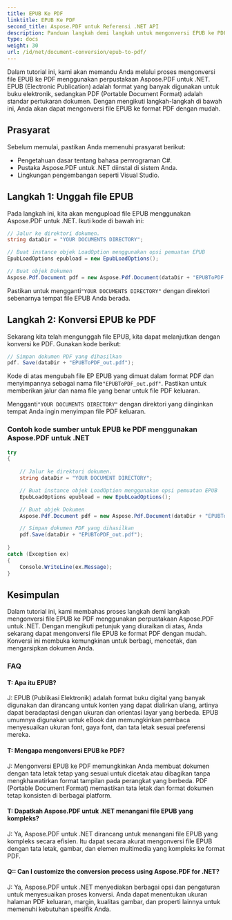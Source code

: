 ```yaml
---
title: EPUB Ke PDF
linktitle: EPUB Ke PDF
second_title: Aspose.PDF untuk Referensi .NET API
description: Panduan langkah demi langkah untuk mengonversi EPUB ke PDF menggunakan Aspose.PDF untuk .NET.
type: docs
weight: 30
url: /id/net/document-conversion/epub-to-pdf/
---
```

Dalam tutorial ini, kami akan memandu Anda melalui proses mengonversi file EPUB ke PDF menggunakan perpustakaan Aspose.PDF untuk .NET. EPUB (Electronic Publication) adalah format yang banyak digunakan untuk buku elektronik, sedangkan PDF (Portable Document Format) adalah standar pertukaran dokumen. Dengan mengikuti langkah-langkah di bawah ini, Anda akan dapat mengonversi file EPUB ke format PDF dengan mudah.

## Prasyarat
Sebelum memulai, pastikan Anda memenuhi prasyarat berikut:

- Pengetahuan dasar tentang bahasa pemrograman C#.
- Pustaka Aspose.PDF untuk .NET diinstal di sistem Anda.
- Lingkungan pengembangan seperti Visual Studio.

## Langkah 1: Unggah file EPUB
Pada langkah ini, kita akan mengupload file EPUB menggunakan Aspose.PDF untuk .NET. Ikuti kode di bawah ini:

```csharp
// Jalur ke direktori dokumen.
string dataDir = "YOUR DOCUMENTS DIRECTORY";

// Buat instance objek LoadOption menggunakan opsi pemuatan EPUB
EpubLoadOptions epubload = new EpubLoadOptions();

// Buat objek Dokumen
Aspose.Pdf.Document pdf = new Aspose.Pdf.Document(dataDir + "EPUBToPDF.epub", epubload);
```

 Pastikan untuk mengganti`"YOUR DOCUMENTS DIRECTORY"` dengan direktori sebenarnya tempat file EPUB Anda berada.

## Langkah 2: Konversi EPUB ke PDF
Sekarang kita telah mengunggah file EPUB, kita dapat melanjutkan dengan konversi ke PDF. Gunakan kode berikut:

```csharp
// Simpan dokumen PDF yang dihasilkan
pdf. Save(dataDir + "EPUBToPDF_out.pdf");
```

 Kode di atas mengubah file EP EPUB yang dimuat dalam format PDF dan menyimpannya sebagai nama file`"EPUBToPDF_out.pdf"`. Pastikan untuk memberikan jalur dan nama file yang benar untuk file PDF keluaran.


 Mengganti`"YOUR DOCUMENTS DIRECTORY"` dengan direktori yang diinginkan tempat Anda ingin menyimpan file PDF keluaran.

### Contoh kode sumber untuk EPUB ke PDF menggunakan Aspose.PDF untuk .NET

```csharp
try
{
	
	// Jalur ke direktori dokumen.
	string dataDir = "YOUR DOCUMENT DIRECTORY";

	// Buat instance objek LoadOption menggunakan opsi pemuatan EPUB
	EpubLoadOptions epubload = new EpubLoadOptions();

	// Buat objek Dokumen
	Aspose.Pdf.Document pdf = new Aspose.Pdf.Document(dataDir + "EPUBToPDF.epub", epubload);

	// Simpan dokumen PDF yang dihasilkan
	pdf.Save(dataDir + "EPUBToPDF_out.pdf");
	
}
catch (Exception ex)
{
	Console.WriteLine(ex.Message);
}

```

## Kesimpulan
Dalam tutorial ini, kami membahas proses langkah demi langkah mengonversi file EPUB ke PDF menggunakan perpustakaan Aspose.PDF untuk .NET. Dengan mengikuti petunjuk yang diuraikan di atas, Anda sekarang dapat mengonversi file EPUB ke format PDF dengan mudah. Konversi ini membuka kemungkinan untuk berbagi, mencetak, dan mengarsipkan dokumen Anda.

### FAQ

#### T: Apa itu EPUB?

J: EPUB (Publikasi Elektronik) adalah format buku digital yang banyak digunakan dan dirancang untuk konten yang dapat dialirkan ulang, artinya dapat beradaptasi dengan ukuran dan orientasi layar yang berbeda. EPUB umumnya digunakan untuk eBook dan memungkinkan pembaca menyesuaikan ukuran font, gaya font, dan tata letak sesuai preferensi mereka.

#### T: Mengapa mengonversi EPUB ke PDF?

J: Mengonversi EPUB ke PDF memungkinkan Anda membuat dokumen dengan tata letak tetap yang sesuai untuk dicetak atau dibagikan tanpa mengkhawatirkan format tampilan pada perangkat yang berbeda. PDF (Portable Document Format) memastikan tata letak dan format dokumen tetap konsisten di berbagai platform.

#### T: Dapatkah Aspose.PDF untuk .NET menangani file EPUB yang kompleks?

J: Ya, Aspose.PDF untuk .NET dirancang untuk menangani file EPUB yang kompleks secara efisien. Itu dapat secara akurat mengonversi file EPUB dengan tata letak, gambar, dan elemen multimedia yang kompleks ke format PDF.

#### Q:: Can I customize the conversion process using Aspose.PDF for .NET?

J: Ya, Aspose.PDF untuk .NET menyediakan berbagai opsi dan pengaturan untuk menyesuaikan proses konversi. Anda dapat menentukan ukuran halaman PDF keluaran, margin, kualitas gambar, dan properti lainnya untuk memenuhi kebutuhan spesifik Anda.
